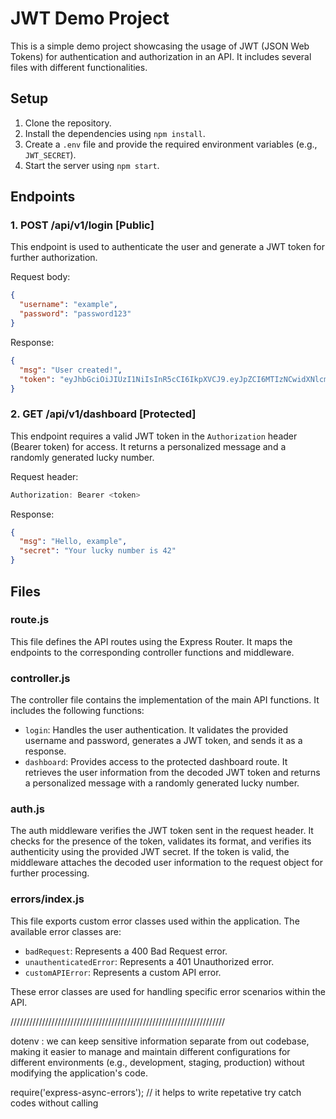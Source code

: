 # JWT Demo Project

This is a simple demo project showcasing the usage of JWT (JSON Web Tokens) for authentication and authorization in an API. It includes several files with different functionalities.

## Setup

1. Clone the repository.
2. Install the dependencies using `npm install`.
3. Create a `.env` file and provide the required environment variables (e.g., `JWT_SECRET`).
4. Start the server using `npm start`.

## Endpoints

### 1. POST /api/v1/login [Public]

This endpoint is used to authenticate the user and generate a JWT token for further authorization.

Request body:

```json
{
  "username": "example",
  "password": "password123"
}
```

Response:

```json
{
  "msg": "User created!",
  "token": "eyJhbGciOiJIUzI1NiIsInR5cCI6IkpXVCJ9.eyJpZCI6MTIzNCwidXNlcm5hbWUiOiJleGFtcGxlIiwiaWF0IjoxNTE2MjM5MDIyfQ.Lhvi7LQaz4a6I4PzxSp1DAqnUcGowYzvjx3cz49c8W8"
}
```

### 2. GET /api/v1/dashboard [Protected]

This endpoint requires a valid JWT token in the `Authorization` header (Bearer token) for access. It returns a personalized message and a randomly generated lucky number.

Request header:

``` js
Authorization: Bearer <token>
```

Response:

```json
{
  "msg": "Hello, example",
  "secret": "Your lucky number is 42"
}
```

## Files

### route.js

This file defines the API routes using the Express Router. It maps the endpoints to the corresponding controller functions and middleware.

### controller.js

The controller file contains the implementation of the main API functions. It includes the following functions:

- `login`: Handles the user authentication. It validates the provided username and password, generates a JWT token, and sends it as a response.
- `dashboard`: Provides access to the protected dashboard route. It retrieves the user information from the decoded JWT token and returns a personalized message with a randomly generated lucky number.

### auth.js

The auth middleware verifies the JWT token sent in the request header. It checks for the presence of the token, validates its format, and verifies its authenticity using the provided JWT secret. If the token is valid, the middleware attaches the decoded user information to the request object for further processing.

### errors/index.js

This file exports custom error classes used within the application. The available error classes are:

- `badRequest`: Represents a 400 Bad Request error.
- `unauthenticatedError`: Represents a 401 Unauthorized error.
- `customAPIError`: Represents a custom API error.

These error classes are used for handling specific error scenarios within the API.



////////////////////////////////////////////////////////////////////

dotenv  : we can keep sensitive information separate from out codebase, making it easier to manage and maintain different configurations for different environments (e.g., development, staging, production) without modifying the application's code.

require('express-async-errors');   // it helps to write repetative try catch codes without calling
